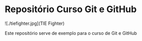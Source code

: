 # Repositório Curso Git e GitHub

![./tiefighter.jpg](TIE Fighter)

Este repositório serve de exemplo para o curso de Git e GitHub
